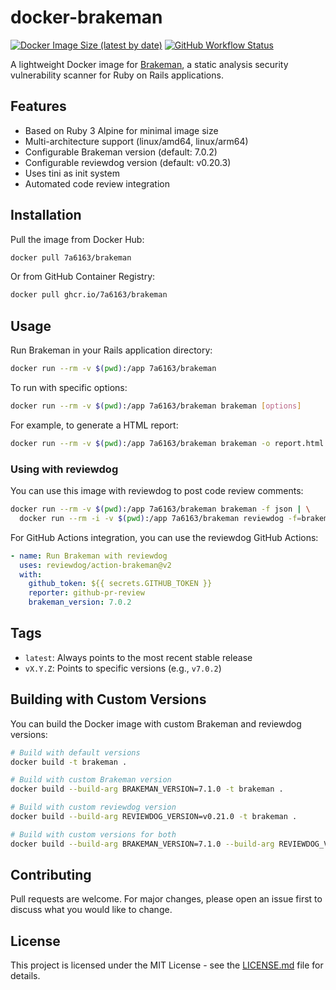 # docker-brakeman

[![Docker Image Size (latest by date)](https://img.shields.io/docker/image-size/7a6163/brakeman)](https://hub.docker.com/r/7a6163/brakeman)
[![GitHub Workflow Status](https://img.shields.io/github/actions/workflow/status/7a6163/docker-brakeman/docker-build-and-push.yml)](https://github.com/7a6163/docker-brakeman/actions)

A lightweight Docker image for [Brakeman](https://github.com/presidentbeef/brakeman), a static analysis security vulnerability scanner for Ruby on Rails applications.

## Features

- Based on Ruby 3 Alpine for minimal image size
- Multi-architecture support (linux/amd64, linux/arm64)
- Configurable Brakeman version (default: 7.0.2)
- Configurable reviewdog version (default: v0.20.3)
- Uses tini as init system
- Automated code review integration

## Installation

Pull the image from Docker Hub:

```bash
docker pull 7a6163/brakeman
```

Or from GitHub Container Registry:

```bash
docker pull ghcr.io/7a6163/brakeman
```

## Usage

Run Brakeman in your Rails application directory:

```bash
docker run --rm -v $(pwd):/app 7a6163/brakeman
```

To run with specific options:

```bash
docker run --rm -v $(pwd):/app 7a6163/brakeman brakeman [options]
```

For example, to generate a HTML report:

```bash
docker run --rm -v $(pwd):/app 7a6163/brakeman brakeman -o report.html
```

### Using with reviewdog

You can use this image with reviewdog to post code review comments:

```bash
docker run --rm -v $(pwd):/app 7a6163/brakeman brakeman -f json | \
  docker run --rm -i -v $(pwd):/app 7a6163/brakeman reviewdog -f=brakeman -reporter=github-pr-review
```

For GitHub Actions integration, you can use the reviewdog GitHub Actions:

```yaml
- name: Run Brakeman with reviewdog
  uses: reviewdog/action-brakeman@v2
  with:
    github_token: ${{ secrets.GITHUB_TOKEN }}
    reporter: github-pr-review
    brakeman_version: 7.0.2
```

## Tags

- `latest`: Always points to the most recent stable release
- `vX.Y.Z`: Points to specific versions (e.g., `v7.0.2`)

## Building with Custom Versions

You can build the Docker image with custom Brakeman and reviewdog versions:

```bash
# Build with default versions
docker build -t brakeman .

# Build with custom Brakeman version
docker build --build-arg BRAKEMAN_VERSION=7.1.0 -t brakeman .

# Build with custom reviewdog version
docker build --build-arg REVIEWDOG_VERSION=v0.21.0 -t brakeman .

# Build with custom versions for both
docker build --build-arg BRAKEMAN_VERSION=7.1.0 --build-arg REVIEWDOG_VERSION=v0.21.0 -t brakeman .
```

## Contributing

Pull requests are welcome. For major changes, please open an issue first to discuss what you would like to change.

## License

This project is licensed under the MIT License - see the [LICENSE.md](LICENSE.md) file for details.
